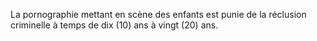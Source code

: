 La pornographie mettant en scène des enfants est punie de la réclusion criminelle à temps de dix (10) ans à vingt (20) ans.